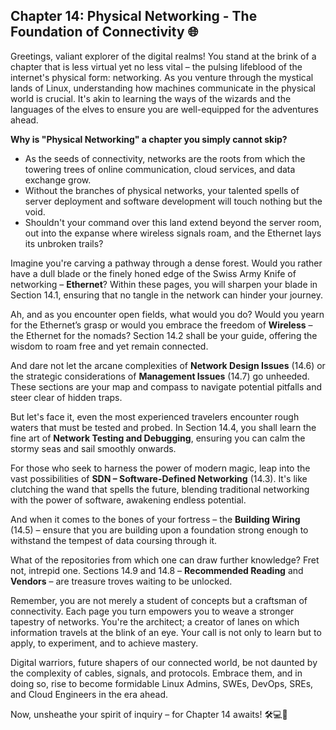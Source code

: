 ## Chapter 14: Physical Networking - The Foundation of Connectivity 🌐

Greetings, valiant explorer of the digital realms! You stand at the brink of a chapter that is less virtual yet no less vital – the pulsing lifeblood of the internet's physical form: networking. As you venture through the mystical lands of Linux, understanding how machines communicate in the physical world is crucial. It's akin to learning the ways of the wizards and the languages of the elves to ensure you are well-equipped for the adventures ahead.

**Why is "Physical Networking" a chapter you simply cannot skip?**

- As the seeds of connectivity, networks are the roots from which the towering trees of online communication, cloud services, and data exchange grow.
- Without the branches of physical networks, your talented spells of server deployment and software development will touch nothing but the void.
- Shouldn't your command over this land extend beyond the server room, out into the expanse where wireless signals roam, and the Ethernet lays its unbroken trails?

Imagine you're carving a pathway through a dense forest. Would you rather have a dull blade or the finely honed edge of the Swiss Army Knife of networking – **Ethernet**? Within these pages, you will sharpen your blade in Section 14.1, ensuring that no tangle in the network can hinder your journey.

Ah, and as you encounter open fields, what would you do? Would you yearn for the Ethernet’s grasp or would you embrace the freedom of **Wireless** – the Ethernet for the nomads? Section 14.2 shall be your guide, offering the wisdom to roam free and yet remain connected.

And dare not let the arcane complexities of **Network Design Issues** (14.6) or the strategic considerations of **Management Issues** (14.7) go unheeded. These sections are your map and compass to navigate potential pitfalls and steer clear of hidden traps.

But let's face it, even the most experienced travelers encounter rough waters that must be tested and probed. In Section 14.4, you shall learn the fine art of **Network Testing and Debugging**, ensuring you can calm the stormy seas and sail smoothly onwards.

For those who seek to harness the power of modern magic, leap into the vast possibilities of **SDN – Software-Defined Networking** (14.3). It's like clutching the wand that spells the future, blending traditional networking with the power of software, awakening endless potential.

And when it comes to the bones of your fortress – the **Building Wiring** (14.5) – ensure that you are building upon a foundation strong enough to withstand the tempest of data coursing through it.

What of the repositories from which one can draw further knowledge? Fret not, intrepid one. Sections 14.9 and 14.8 – **Recommended Reading** and **Vendors** – are treasure troves waiting to be unlocked.

Remember, you are not merely a student of concepts but a craftsman of connectivity. Each page you turn empowers you to weave a stronger tapestry of networks. You're the architect; a creator of lanes on which information travels at the blink of an eye. Your call is not only to learn but to apply, to experiment, and to achieve mastery.

Digital warriors, future shapers of our connected world, be not daunted by the complexity of cables, signals, and protocols. Embrace them, and in doing so, rise to become formidable Linux Admins, SWEs, DevOps, SREs, and Cloud Engineers in the era ahead.

Now, unsheathe your spirit of inquiry – for Chapter 14 awaits! 🛠️💻🔗